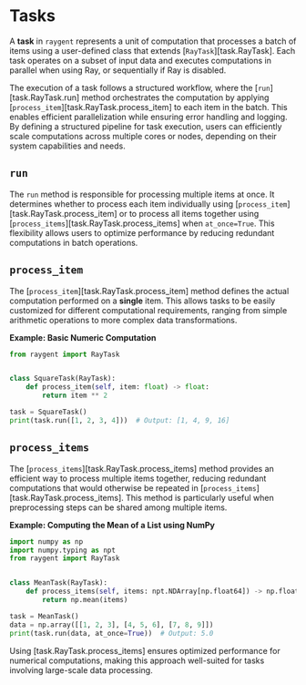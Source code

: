 # Tasks

A **task** in `raygent` represents a unit of computation that processes a batch of items using a user-defined class that extends [`RayTask`][task.RayTask].
Each task operates on a subset of input data and executes computations in parallel when using Ray, or sequentially if Ray is disabled.

The execution of a task follows a structured workflow, where the [`run`][task.RayTask.run] method orchestrates the computation by applying [`process_item`][task.RayTask.process_item] to each item in the batch.
This enables efficient parallelization while ensuring error handling and logging.
By defining a structured pipeline for task execution, users can efficiently scale computations across multiple cores or nodes, depending on their system capabilities and needs.

## `run`

The `run` method is responsible for processing multiple items at once. It determines whether to process each item individually using [`process_item`][task.RayTask.process_item] or to process all items together using [`process_items`][task.RayTask.process_items] when `at_once=True`. This flexibility allows users to optimize performance by reducing redundant computations in batch operations.

## `process_item`

The [`process_item`][task.RayTask.process_item] method defines the actual computation performed on a **single** item.
This allows tasks to be easily customized for different computational requirements, ranging from simple arithmetic operations to more complex data transformations.

**Example: Basic Numeric Computation**

```python
from raygent import RayTask


class SquareTask(RayTask):
    def process_item(self, item: float) -> float:
        return item ** 2

task = SquareTask()
print(task.run([1, 2, 3, 4]))  # Output: [1, 4, 9, 16]
```

## `process_items`

The [`process_items`][task.RayTask.process_items] method provides an efficient way to process multiple items together, reducing redundant computations that would otherwise be repeated in [`process_items`][task.RayTask.process_items].
This method is particularly useful when preprocessing steps can be shared among multiple items.

**Example: Computing the Mean of a List using NumPy**

```python
import numpy as np
import numpy.typing as npt
from raygent import RayTask


class MeanTask(RayTask):
    def process_items(self, items: npt.NDArray[np.float64]) -> np.float64:
        return np.mean(items)

task = MeanTask()
data = np.array([[1, 2, 3], [4, 5, 6], [7, 8, 9]])
print(task.run(data, at_once=True))  # Output: 5.0
```

Using [task.RayTask.process_items] ensures optimized performance for numerical computations, making this approach well-suited for tasks involving large-scale data processing.
